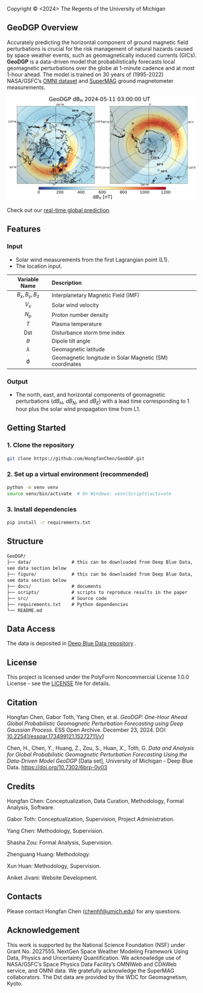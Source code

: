 Copyright © <2024> The Regents of the University of Michigan

## GeoDGP Overview

Accurately predicting the horizontal component of ground magnetic field perturbations is crucial for the risk management of natural hazards caused by space weather events, such as geomagnetically induced currents (GICs). **GeoDGP** is a data-driven model that probabilistically forecasts local geomagnetic perturbations over the globe at 1-minute cadence and at most 1-hour ahead. The model is trained on 30 years of (1995-2022) NASA/GSFC’s [OMNI dataset](https://omniweb.gsfc.nasa.gov/) and [SuperMAG](https://supermag.jhuapl.edu/) ground magnetometer measurements.

![example](docs/example.png)

Check out our [real-time global prediction](https://csem.engin.umich.edu/GeoDGP/).


## Features

### Input

- Solar wind measurements from the first Lagrangian point (L1).
- The location input.

| Variable Name | Description |
| :----: | :---- |
| $B_x, B_y, B_z$ | Interplanetary Magnetic Field (IMF) |
| $V_x$ | Solar wind velocity |
| $N_p$ | Proton number density |
| $T$ | Plasma temperature |
| Dst | Disturbance storm time index |
| $\theta$ | Dipole tilt angle |
| $\lambda$ | Geomagnetic latitude |
| $\phi$ | Geomagnetic longitude in Solar Magnetic (SM) coordinates |

### Output

- The north, east, and horizontal components of geomagnetic perturbations ($dB_H$, $dB_N$, and $dB_E$) with a lead time corresponding to 1 hour plus the solar wind propagation time from L1.

## Getting Started

### 1. Clone the repository

```bash
git clone https://github.com/HongfanChen/GeoDGP.git
```

### 2. Set up a virtual environment (recommended)

```bash
python -m venv venv
source venv/bin/activate  # On Windows: venv\Scripts\activate
```

### 3. Install dependencies

```bash
pip install -r requirements.txt
```

## Structure

```
GeoDGP/
├── data/               # this can be downloaded from Deep Blue Data, see data section below
├── figure/             # this can be downloaded from Deep Blue Data, see data section below
├── docs/               # documents
├── scripts/            # scripts to reproduce results in the paper
├── src/                # Source code
├── requirements.txt    # Python dependencies
└── README.md
```

## Data Access

The data is deposited in [Deep Blue Data repository](https://doi.org/10.7302/6brp-0y03) .

## License

This project is licensed under the PolyForm Noncommercial License 1.0.0 License - see the [LICENSE](LICENSE.txt) file for details.

## Citation

Hongfan Chen, Gabor Toth, Yang Chen, et al. <i>GeoDGP: One-Hour Ahead Global Probabilistic Geomagnetic Perturbation Forecasting using Deep Gaussian Process.</i> ESS Open Archive. December 23, 2024. DOI: <a href=“https://doi.org/10.22541/essoar.173499121.15272711/v1” target=“_blank”> 10.22541/essoar.173499121.15272711/v1</a>

Chen, H., Chen, Y., Huang, Z., Zou, S., Huan, X., Toth, G. <i>Data and Analysis for Global Probabilistic Geomagnetic Perturbation Forecasting Using the Data-Driven Model GeoDGP</i> [Data set], University of Michigan - Deep Blue Data. https://doi.org/10.7302/6brp-0y03

## Credits

Hongfan Chen: Conceptualization, Data Curation, Methodology, Formal Analysis, Software.

Gabor Toth: Conceptualization, Supervision, Project Administration.

Yang Chen: Methodology, Supervision.

Shasha Zou: Formal Analysis, Supervision.

Zhenguang Huang: Methodology.

Xun Huan: Methodology, Supervision.

Aniket Jivani: Website Development.

## Contacts

Please contact Hongfan Chen (chenhf@umich.edu) for any questions.

## Acknowledgement

This work is supported by the National Science Foundation (NSF) under Grant No. 2027555. NextGen Space Weather Modeling Framework Using Data, Physics and Uncertainty Quantification. We acknowledge use of NASA/GSFC’s Space Physics Data Facility’s OMNIWeb and CDAWeb service, and OMNI data. We gratefully acknowledge the SuperMAG collaborators. The Dst data are provided by the WDC for Geomagnetism, Kyoto.